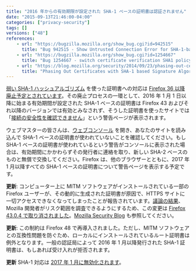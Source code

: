 ```yaml
---
title: "2016 年からの有効期限が設定された SHA-1 ベースの証明書は認証されません"
date: "2015-09-13T21:46:00-04:00"
categories: ["privacy-security"]
tags: []
versions: ["48"]
references:
    - url: "https://bugzilla.mozilla.org/show_bug.cgi?id=942515"
      title: "Bug 942515 - Show Untrusted Connection Error for SHA-1-based SSL certificates with notBefore >= 2016-01-01"
    - url: "https://bugzilla.mozilla.org/show_bug.cgi?id=1254667"
      title: "Bug 1254667 - switch certificate verification SHA1 policy to \"allow for locally-installed roots\""
    - url: "https://blog.mozilla.org/security/2014/09/23/phasing-out-certificates-with-sha-1-based-signature-algorithms/"
      title: "Phasing Out Certificates with SHA-1 based Signature Algorithms"
---
```

[弱い SHA-1 ハッシュアルゴリズム](https://developer.mozilla.org/docs/Web/Security/Weak_Signature_Algorithm) を使った証明書への対応は [Firefox 36 以降廃止予定とされています](https://www.fxsitecompat.dev/ja/docs/2014/sha-1-support-has-been-deprecated/)。その廃止プロセスの一環として、<time datetime="2016-01-01">2016 年 1 月 1 日</time>以降に始まる有効期間が設定された SHA-1 ベースの証明書は Firefox 43 およびそれ以降のバージョンでは有効とみなされず、そうした証明書を使ったサイトでは「[接続の安全性を確認できません](https://support.mozilla.org/kb/connection-untrusted-error-message)」という警告ページが表示されます。

ウェブマスターの皆さんは、[ウェブコンソール](https://developer.mozilla.org/docs/Tools/Web_Console) を開き、あなたのサイトを読み込んで SHA-1 ベースの証明書が使われていないことを確認してください。もし SHA-1 ベースの証明書が使われているという警告がコンソールに表示された場合は、有効期間にかかわらずその発行者に連絡を取り、新しい SHA-2 ベースのものと無償で交換してください。Firefox は、他のブラウザーとともに、<time datetime="2017-01">2017 年 1 月</time>以降すべての SHA-1 ベースの証明書について警告ページを表示する予定です。

**更新**: コンピューター上に MITM ソフトウェアがインストールされている一部の Firefox ユーザーが、その動的に生成された証明書が原因で、HTTPS サイトに一切アクセスできなくなってしまったことが報告されています。[議論の結果](https://groups.google.com/d/topic/mozilla.dev.platform/ZNKxYgIk_Sg/discussion)、Mozilla 開発者がリスク範囲を調査できるようにするため、この変更は [Firefox 43.0.4 で取り消されました](https://bugzilla.mozilla.org/show_bug.cgi?id=1236975)。[Mozilla Security Blog](https://blog.mozilla.org/security/2016/01/06/man-in-the-middle-interfering-with-increased-security/) も参照してください。

**更新**: この制約は Firefox 48 で再導入されました。ただし、MITM ソフトウェアとの互換性問題を防ぐため、ローカルにインストールされているルート証明書は例外となります。一般の認証局によって 2016 年 1 月以降発行された SHA-1 証明書は、もしあれば受け入れが拒否されます。

**更新** SHA-1 対応は [2017 年 1 月に無効化されます](https://www.fxsitecompat.dev/ja/docs/2016/sha-1-certificates-issued-by-public-ca-will-no-longer-be-accepted/)。
